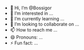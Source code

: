 - 👋 Hi, I’m @Bossigor
- 👀 I’m interested in ...
- 🌱 I’m currently learning ...
- 💞️ I’m looking to collaborate on ...
- 📫 How to reach me ...
- 😄 Pronouns: ...
- ⚡ Fun fact: ...

<!---
Bossigor/Bossigor is a ✨ special ✨ repository because its `README.md` (this file) appears on your GitHub profile.
You can click the Preview link to take a look at your changes.
--->
